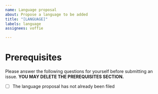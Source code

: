 ```yaml
---
name: Language proposal
about: Propose a language to be added
title: "[LANGUAGE]"
labels: language
assignees: voffie

---
```


# Prerequisites

Please answer the following questions for yourself before submitting an issue. **YOU MAY DELETE THE PREREQUISITES SECTION.**

- [ ] The language proposal has not already been filed
